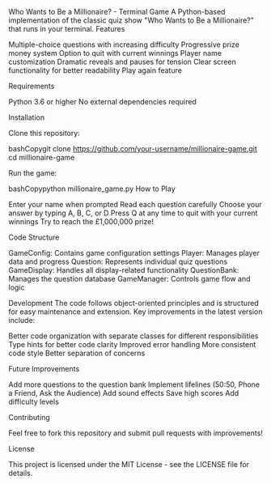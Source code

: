 Who Wants to Be a Millionaire? - Terminal Game
A Python-based implementation of the classic quiz show "Who Wants to Be a Millionaire?" that runs in your terminal.
Features

Multiple-choice questions with increasing difficulty
Progressive prize money system
Option to quit with current winnings
Player name customization
Dramatic reveals and pauses for tension
Clear screen functionality for better readability
Play again feature

Requirements

Python 3.6 or higher
No external dependencies required

Installation

Clone this repository:

bashCopygit clone https://github.com/your-username/millionaire-game.git
cd millionaire-game

Run the game:

bashCopypython millionaire_game.py
How to Play

Enter your name when prompted
Read each question carefully
Choose your answer by typing A, B, C, or D
Press Q at any time to quit with your current winnings
Try to reach the £1,000,000 prize!

Code Structure

GameConfig: Contains game configuration settings
Player: Manages player data and progress
Question: Represents individual quiz questions
GameDisplay: Handles all display-related functionality
QuestionBank: Manages the question database
GameManager: Controls game flow and logic

Development
The code follows object-oriented principles and is structured for easy maintenance and extension. Key improvements in the latest version include:

Better code organization with separate classes for different responsibilities
Type hints for better code clarity
Improved error handling
More consistent code style
Better separation of concerns

Future Improvements

Add more questions to the question bank
Implement lifelines (50:50, Phone a Friend, Ask the Audience)
Add sound effects
Save high scores
Add difficulty levels

Contributing

Feel free to fork this repository and submit pull requests with improvements!

License

This project is licensed under the MIT License - see the LICENSE file for details.